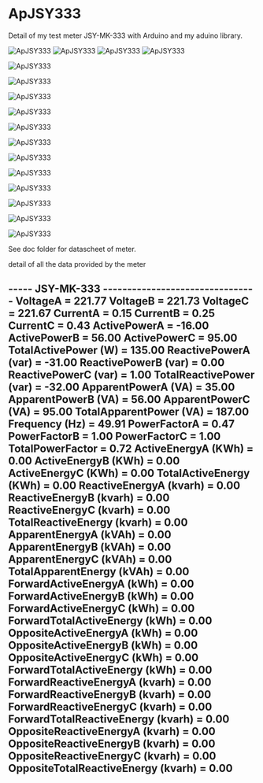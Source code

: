 # ApJSY333
Detail of my test meter JSY-MK-333 with Arduino and my aduino library.

![ApJSY333](doc/JSY-MK-333-IMG01.jpg "detail01")
![ApJSY333](doc/JSY-MK-333-IMG02.jpg "detail02")
![ApJSY333](doc/JSY-MK-333-IMG03.jpg "detail03")
![ApJSY333](doc/JSY-MK-333-IMG04.jpg "detail04")

![ApJSY333](doc/RS485_TO_TTL_CONVERTER.jpg "detail05")

![ApJSY333](doc/RS485_TO_TTL_MODULE_HW97.jpg "detail06")

![ApJSY333](doc/MY_TEST_MONOPHASE_01.jpg "test01")

![ApJSY333](doc/MY_TEST_MONOPHASE_02.jpg "test02")

![ApJSY333](doc/MY_TEST_MONOPHASE_03.jpg "test03")

![ApJSY333](doc/MY_TEST_MONOPHASE_04.jpg "test04")

![ApJSY333](doc/MY_TEST_MONOPHASE_05.jpg "test05")

![ApJSY333](doc/MY_TEST_MONOPHASE_06.jpg "test06")

![ApJSY333](doc/MY_TEST_MONOPHASE_07.jpg "test07")

![ApJSY333](doc/MY_TEST_MONOPHASE_08.jpg "test08")

![ApJSY333](doc/MY_TEST_MONOPHASE_09.jpg "test09")

![ApJSY333](doc/MY_TEST_MONOPHASE_10.jpg "test10")

See doc folder for datascheet of meter.

detail of all the data provided by the meter

----- JSY-MK-333 --------------------------------
VoltageA = 221.77
VoltageB = 221.73
VoltageC = 221.67
CurrentA = 0.15
CurrentB = 0.25
CurrentC = 0.43
ActivePowerA = -16.00
ActivePowerB = 56.00
ActivePowerC = 95.00
TotalActivePower (W) = 135.00
ReactivePowerA (var) = -31.00
ReactivePowerB (var) = 0.00
ReactivePowerC (var) = 1.00
TotalReactivePower (var) = -32.00
ApparentPowerA (VA) = 35.00
ApparentPowerB (VA) = 56.00
ApparentPowerC (VA) = 95.00
TotalApparentPower (VA) = 187.00
Frequency (Hz) = 49.91
PowerFactorA = 0.47
PowerFactorB = 1.00
PowerFactorC = 1.00
TotalPowerFactor = 0.72
ActiveEnergyA (KWh) = 0.00
ActiveEnergyB (KWh) = 0.00
ActiveEnergyC (KWh) = 0.00
TotalActiveEnergy (KWh) = 0.00
ReactiveEnergyA (kvarh) = 0.00
ReactiveEnergyB (kvarh) = 0.00
ReactiveEnergyC (kvarh) = 0.00
TotalReactiveEnergy (kvarh) = 0.00
ApparentEnergyA (kVAh) = 0.00
ApparentEnergyB (kVAh) = 0.00
ApparentEnergyC (kVAh) = 0.00
TotalApparentEnergy (kVAh) = 0.00
ForwardActiveEnergyA (kWh) = 0.00
ForwardActiveEnergyB (kWh) = 0.00
ForwardActiveEnergyC (kWh) = 0.00
ForwardTotalActiveEnergy (kWh) = 0.00
OppositeActiveEnergyA (kWh) = 0.00
OppositeActiveEnergyB (kWh) = 0.00
OppositeActiveEnergyC (kWh) = 0.00
ForwardTotalActiveEnergy (kWh) = 0.00
ForwardReactiveEnergyA (kvarh) = 0.00
ForwardReactiveEnergyB (kvarh) = 0.00
ForwardReactiveEnergyC (kvarh) = 0.00
ForwardTotalReactiveEnergy (kvarh) = 0.00
OppositeReactiveEnergyA (kvarh) = 0.00
OppositeReactiveEnergyB (kvarh) = 0.00
OppositeReactiveEnergyC (kvarh) = 0.00
OppositeTotalReactiveEnergy (kvarh) = 0.00
---------------------------------------------------

